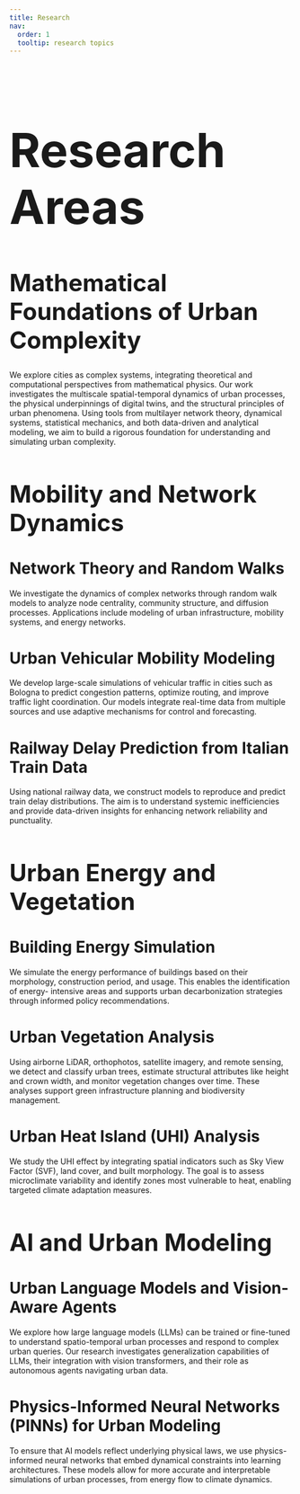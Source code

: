 ```yaml
---
title: Research
nav:
  order: 1
  tooltip: research topics
---
```

<h1 style="font-size: 6em;">Research Areas</h1>

<h1 style="font-size: 3em;">Mathematical Foundations of Urban Complexity</h1>

We explore cities as complex systems, integrating theoretical and computational perspectives from mathematical physics. Our work investigates the multiscale spatial-temporal dynamics of urban processes, the physical underpinnings of digital twins, and the structural principles of urban phenomena. Using tools from multilayer network theory, dynamical systems, statistical mechanics, and both data-driven and analytical modeling, we aim to build a rigorous foundation for understanding and simulating urban complexity.

<h1 style="font-size: 3em;">Mobility and Network Dynamics</h1>

# Network Theory and Random Walks<br>
We investigate the dynamics of complex networks through random walk models to analyze node centrality, community structure, and diffusion processes. Applications include modeling of urban infrastructure, mobility systems, and energy networks.

# Urban Vehicular Mobility Modeling<br>
We develop large-scale simulations of vehicular traffic in cities such as Bologna to predict congestion patterns, optimize routing, and improve traffic light coordination. Our models integrate real-time data from multiple sources and use adaptive mechanisms for control and forecasting.

# Railway Delay Prediction from Italian Train Data<br>
Using national railway data, we construct models to reproduce and predict train delay distributions. The aim is to understand systemic inefficiencies and provide data-driven insights for enhancing network reliability and punctuality.

<h1 style="font-size: 3em;">Urban Energy and Vegetation</h1>

# Building Energy Simulation<br>
We simulate the energy performance of buildings based on their morphology, construction period, and usage. This enables the identification of energy- intensive areas and supports urban decarbonization strategies through informed policy recommendations.

# Urban Vegetation Analysis<br>
Using airborne LiDAR, orthophotos, satellite imagery, and remote sensing, we detect and classify urban trees, estimate structural attributes like height and crown width, and monitor vegetation changes over time. These analyses support green infrastructure planning and biodiversity management.

# Urban Heat Island (UHI) Analysis<br>
We study the UHI effect by integrating spatial indicators such as Sky View Factor (SVF), land cover, and built morphology. The goal is to assess microclimate variability and identify zones most vulnerable to heat, enabling targeted climate adaptation measures.

<h1 style="font-size: 3em;">AI and Urban Modeling</h1>

# Urban Language Models and Vision-Aware Agents<br>
We explore how large language models (LLMs) can be trained or fine-tuned to understand spatio-temporal urban processes and respond to complex urban queries. Our research investigates generalization capabilities of LLMs, their integration with vision transformers, and their role as autonomous agents navigating urban data.

# Physics-Informed Neural Networks (PINNs) for Urban Modeling<br>
To ensure that AI models reflect underlying physical laws, we use physics- informed neural networks that embed dynamical constraints into learning architectures. These models allow for more accurate and interpretable simulations of urban processes, from energy flow to climate dynamics.

